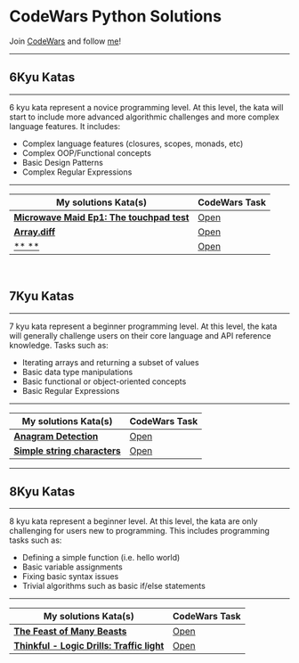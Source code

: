 # CodeWars Python Solutions

Join [CodeWars](https://www.codewars.com) and follow [me](https://www.codewars.com/users/Nosieek)!



---

## 6Kyu Katas

---

6 kyu kata represent a novice programming level. At this level, the kata will start to include more
advanced algorithmic challenges and more complex language features. It includes:
* Complex language features (closures, scopes, monads, etc)
* Complex OOP/Functional concepts
* Basic Design Patterns
* Complex Regular Expressions
---

| My solutions Kata(s) | CodeWars Task |
|--|--|
| [**Microwave Maid Ep1: The touchpad test**](https://github.com/Nosieek/CW_Solutions_Java/blob/main/src/main/kyu6/microwaveMaidEp1.java)  | [Open](https://www.codewars.com/kata/61e1f175fbf3bd002a5528cd/) |
| [**Array.diff**](https://github.com/Nosieek/CW_Solutions_Java/blob/main/src/main/kyu6/arrayDiff.java)  | [Open](https://www.codewars.com/kata/523f5d21c841566fde000009) |
| [** **]()  | [Open]() |

<br>


## 7Kyu Katas

---
7 kyu kata represent a beginner programming level. At this level, the kata will generally challenge users on their
core language and API reference knowledge. Tasks such as:
* Iterating arrays and returning a subset of values
* Basic data type manipulations
* Basic functional or object-oriented concepts
* Basic Regular Expressions

---

| My solutions Kata(s) | CodeWars Task |
|--|--|
| [**Anagram Detection**](https://github.com/Nosieek/CW_Solutions_Java/blob/main/src/main/kyu7/anagramDetection.java)  | [Open](https://www.codewars.com/kata/529eef7a9194e0cbc1000255) |
| [**Simple string characters**](https://github.com/Nosieek/CW_Solutions_Java/blob/main/src/main/kyu7/simpleStringChar.java)  | [Open](https://www.codewars.com/kata/5a29a0898f27f2d9c9000058) |

---

## 8Kyu Katas

---
8 kyu kata represent a beginner level. At this level, the kata are only challenging for users new to programming.
This includes programming tasks such as:
* Defining a simple function (i.e. hello world)
* Basic variable assignments
* Fixing basic syntax issues
* Trivial algorithms such as basic if/else statements
---

| My solutions Kata(s) | CodeWars Task |
|--|--|
| [**The Feast of Many Beasts**](https://github.com/Nosieek/CW_Solutions_Java/blob/main/src/main/kyu8/festOfManyBeasts.java)  | [Open](https://www.codewars.com/kata/5aa736a455f906981800360d) |
| [**Thinkful - Logic Drills: Traffic light**](https://github.com/Nosieek/CW_Solutions_Java/blob/main/src/main/kyu8/trafficLights.java)  | [Open](https://www.codewars.com/kata/58649884a1659ed6cb000072) |
